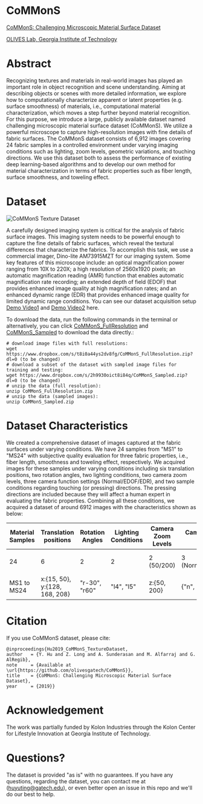 # CoMMonS
[CoMMonS: Challenging Microscopic Material Surface Dataset](https://github.com/olivesgatech/CoMMonS)

[OLIVES Lab, Georgia Institute of Technology](https://ghassanalregib.info/)

# Abstract
Recognizing textures and materials in real-world images has played an important role in object recognition and scene understanding. Aiming at describing objects or scenes with more detailed information, we explore how to computationally characterize apparent or latent properties (e.g. surface smoothness) of materials, i.e., computational material characterization, which moves a step further beyond material recognition. For this purpose, we introduce a large, publicly available dataset named challenging microscopic material surface dataset (CoMMonS). We utilize a powerful microscope to capture high-resolution images with fine details of fabric surfaces. The CoMMonS dataset consists of 6,912 images covering 24 fabric samples in a controlled environment under varying imaging conditions such as lighting, zoom levels, geometric variations, and touching directions. We use this dataset both to assess the performance of existing deep learning-based algorithms and to develop our own method for material characterization in terms of fabric properties such as fiber length, surface smoothness, and toweling effect.

# Dataset

![CoMMonS Texture Dataset](https://github.com/yutinghu/CoMMonS/blob/master/thumbnail_commonsdataset.png)

A carefully designed imaging system is critical for the analysis of fabric surface images. This imaging system needs to be powerful enough to capture the fine details of fabric surfaces, which reveal the textural differences that characterize the fabrics. To accomplish this task, we use a commercial imager, Dino-lite AM73915MZT for our imaging system. Some key features of this microscope include: an optical magnification power ranging from 10X to 220X; a high resolution of 2560x1920 pixels; an automatic magnification reading (AMR) function that enables automatic magnification rate recording; an extended depth of field (EDOF) that provides enhanced image quality at high magnification rates; and an enhanced dynamic range (EDR) that provides enhanced image quality for limited dynamic range conditions. You can see our dataset acquisition setup [Demo Video1](https://www.dropbox.com/s/9eddk38fakyopap/Setup_video1.mp4?dl=0) and [Demo Video2](https://www.dropbox.com/s/qc9hhikstzo7xsq/Setup_video2.mp4?dl=0) here.

To download the data, run the following commands in the terminal or alternatively, you can click [CoMMonS_FullResolution](https://www.dropbox.com/s/t8i0a44ys2dv8fg/CoMMonS_FullResolution.zip?dl=0) and [CoMMonS_Sampled](https://www.dropbox.com/s/2h9930oict8i84q/CoMMonS_Sampled.zip?dl=0) to download the data directly.:
```
# download image files with full resolutions: 
wget https://www.dropbox.com/s/t8i0a44ys2dv8fg/CoMMonS_FullResolution.zip?dl=0 (to be changed)
# download a subset of the dataset with sampled image files for training and testing: 
wget https://www.dropbox.com/s/2h9930oict8i84q/CoMMonS_Sampled.zip?dl=0 (to be changed)
# unzip the data (full resolution):
unzip CoMMonS_FullResolution.zip
# unzip the data (sampled images):
unzip CoMMonS_Sampled.zip
```

# Dataset Characteristics
We created a comprehensive dataset of images captured at the fabric surfaces under varying conditions. We have 24 samples from "MS1" to "MS24" with subjective quality evaluation for three fabric properties, i.e., fiber length, smoothness and toweling effect, respectively. We acquired images for these samples under varying conditions including six translation positions, two rotation angles, two lighting conditions, two camera zoom levels, three camera function settings (Normal/EDOF/EDR), and two sample conditions regarding touching (or pressing) directions. The pressing directions are included because they will affect a human expert in evaluating the fabric properties. Combining all these conditions, we acquired a dataset of around 6912 images with the characteristics shown as below:

|Material Samples| Translation positions | Rotation Angles | Lighting Conditions | Camera Zoom Levels |Camera Function Settings | Sample Conditions |
|---| --- | --- |--- | --- |--- | --- |
| 24 | 6 | 2 | 2 | 2 (50/200) |3 (Normal/EDOF/EDR) | 2 (towards/opposite the pile location)|
|MS1 to MS24| x:{15, 50}, y:{128, 168, 208} | "r-30", "r60" | "l4", "l5"|z:{50, 200} |{"n", "ef3u", "edr"} | {"pile", "opp"} |

# Citation
If you use CoMMonS dataset, please cite:
```
@inproceedings{Hu2019_CoMMonS_TextureDataset,
author   = {Y. Hu and Z. Long and A. Sunderasan and M. Alfarraj and G. AlRegib},
note     = {Available at \url{https://github.com/olivesgatech/CoMMonS}},
title    = {CoMMonS: Challenging Microscopic Material Surface Dataset},
year     = {2019}}
```

# Acknowledgement
The work was partially funded by Kolon Industries through the Kolon Center for Lifestyle Innovation at Georgia Institute of Technology.

# Questions?
The dataset is provided "as is" with no guarantees. If you have any questions, regarding the dataset, you can contact me at (huyuting@gatech.edu), or even better open an issue in this repo and we'll do our best to help.
